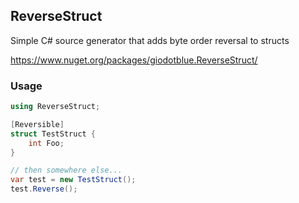## ReverseStruct

Simple C# source generator that adds byte order reversal to structs

https://www.nuget.org/packages/giodotblue.ReverseStruct/

### Usage
```csharp
using ReverseStruct;

[Reversible]
struct TestStruct {
	int Foo;
}

// then somewhere else...
var test = new TestStruct();
test.Reverse();
```
